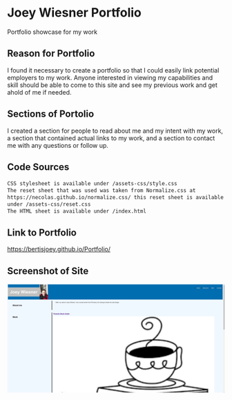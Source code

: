 # Joey Wiesner Portfolio
Portfolio showcase for my work

## Reason for Portfolio
I found it necessary to create a portfolio so that I could easily link potential employers to my work. Anyone interested in viewing my capabilities and skill should be able to come to this site and see my previous work and get ahold of me if needed.

## Sections of Portolio
I created a section for people to read about me and my intent with my work, a section that contained actual links to my work, and a section to contact me with any questions or follow up.

## Code Sources
```
CSS stylesheet is available under /assets-css/style.css
The reset sheet that was used was taken from Normalize.css at https://necolas.github.io/normalize.css/ this reset sheet is available under /assets-css/reset.css 
The HTML sheet is available under /index.html

```
## Link to Portfolio
https://bertisjoey.github.io/Portfolio/

## Screenshot of Site
![Screenshot of Portfolio](./assets/Screenshot-of-portfolio.png)
